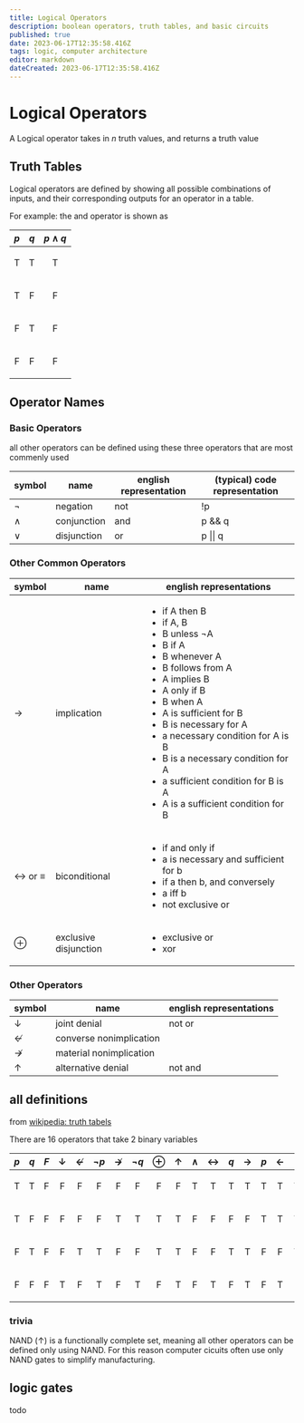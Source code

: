 ```yaml
---
title: Logical Operators
description: boolean operators, truth tables, and basic circuits
published: true
date: 2023-06-17T12:35:58.416Z
tags: logic, computer architecture
editor: markdown
dateCreated: 2023-06-17T12:35:58.416Z
---
```


# Logical Operators

A Logical operator takes in $n$ truth values, and returns a truth value 

## Truth Tables

Logical operators are defined by showing all possible combinations of inputs, and their corresponding outputs for an operator in a table.

For example: the and operator is shown as 

$p$ | $q$ | $p \land q$
:-:|:-:|:-:
<p class="T">T</p> | <p class="T">T</p> | <p class="T">T</p>
<p class="T">T</p> | <p class="F">F</p> | <p class="F">F</p>
<p class="F">F</p> | <p class="T">T</p> | <p class="F">F</p>
<p class="F">F</p> | <p class="F">F</p> | <p class="F">F</p>

## Operator Names

### Basic Operators

all other operators can be defined using these three operators that are most commenly used

symbol | name | english representation | (typical) code representation
---|---|---|---
$\lnot$ | negation | not | !p
$\land$ | conjunction | and | p && q
$\lor$ | disjunction | or | p \|\| q

### Other Common Operators

symbol | name | english representations
---|---|---
$\rightarrow$ | implication | <ul><li>if A then B</li><li>if A, B</li><li>B unless ¬A</li><li>B if A</li><li>B whenever A</li><li>B follows from A</li><li>A implies B</li><li>A only if B</li><li>B when A</li><li>A is sufficient for B </li><li>B is necessary for A </li><li>a necessary condition for A is B</li><li>B is a necessary condition for A </li><li>a sufficient condition for B is A</li><li>A is a sufficient condition for B </li></ul>
$\leftrightarrow$ or $\equiv$ | biconditional | <ul><li>if and only if</li><li>a is necessary and sufficient for b</li><li>if a then b, and conversely</li><li>a iff b</li><li>not exclusive or</li></ul>
$\oplus$ | exclusive disjunction | <ul><li>exclusive or</li><li>xor</li></ul>

### Other Operators

symbol | name | english representations
---|---|---
$\downarrow$ | joint denial | not or
$\nleftarrow$ | converse nonimplication |
$\nrightarrow$ | material nonimplication |
$\uparrow$ | alternative denial | not and



## all definitions

from [wikipedia: truth tabels](https://en.wikipedia.org/wiki/Truth_table#Binary_operations)

There are 16 operators that take 2 binary variables

$p$ | $q$ | $F$ | $\downarrow$ | $\nleftarrow$ |$\lnot p$| $\nrightarrow$ | $\lnot q$ | $\oplus$ | $\uparrow$ | $\land$ | $\leftrightarrow$ | $q$ | $\rightarrow$ | $p$	| $\leftarrow$ | $\lor$ | $T$
:-:|:-:|:-:|:-:|:-:|:-:|:-:|:-:|:-:|:-:|:-:|:-:|:-:|:-:|:-:|:-:|:-:|:-:
<p class="T">T</p>|<p class="T">T</p>|<p class="F">F</p>|<p class="F">F</p>|<p class="F">F</p>|<p class="F">F</p>|<p class="F">F</p>|<p class="F">F</p>|<p class="F">F</p>|<p class="F">F</p>|<p class="T">T</p>|<p class="T">T</p>|<p class="T">T</p>|<p class="T">T</p>|<p class="T">T</p>|<p class="T">T</p>|<p class="T">T</p>|<p class="T">T</p>
<p class="T">T</p>|<p class="F">F</p>|<p class="F">F</p>|<p class="F">F</p>|<p class="F">F</p>|<p class="F">F</p>|<p class="T">T</p>|<p class="T">T</p>|<p class="T">T</p>|<p class="T">T</p>|<p class="F">F</p>|<p class="F">F</p>|<p class="F">F</p>|<p class="F">F</p>|<p class="T">T</p>|<p class="T">T</p>|<p class="T">T</p>|<p class="T">T</p>
<p class="F">F</p>|<p class="T">T</p>|<p class="F">F</p>|<p class="F">F</p>|<p class="T">T</p>|<p class="T">T</p>|<p class="F">F</p>|<p class="F">F</p>|<p class="T">T</p>|<p class="T">T</p>|<p class="F">F</p>|<p class="F">F</p>|<p class="T">T</p>|<p class="T">T</p>|<p class="F">F</p>|<p class="F">F</p>|<p class="T">T</p>|<p class="T">T</p>
<p class="F">F</p>|<p class="F">F</p>|<p class="F">F</p>|<p class="T">T</p>|<p class="F">F</p>|<p class="T">T</p>|<p class="F">F</p>|<p class="T">T</p>|<p class="F">F</p>|<p class="T">T</p>|<p class="F">F</p>|<p class="T">T</p>|<p class="F">F</p>|<p class="T">T</p>|<p class="F">F</p>|<p class="T">T</p>|<p class="F">F</p>|<p class="T">T</p>

### trivia

NAND ($\uparrow$) is a functionally complete set, meaning all other operators can be defined only using NAND. For this reason computer cicuits often use only NAND gates to simplify manufacturing.

## logic gates

todo